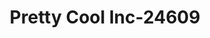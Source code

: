 ---
f_zip-code: 92780
f_state-code: CA
title: Pretty Cool Inc-24609
f_phone: 714-730-6220
f_city-only: Tustin
f_address: 13662 Newport Ave Ste E Tustin
f_location-unique-id: '24609'
slug: pretty-cool-inc-24609
updated-on: '2024-05-30T13:46:58.046Z'
created-on: '2024-05-30T13:36:59.803Z'
published-on: '2024-05-30T13:54:32.469Z'
f_city-state: cms/city/tustin-ca.md
f_company: cms/company/pretty-cool-inc.md
f_state: cms/state/california.md
layout: '[payday-loan].html'
tags: payday-loan
---